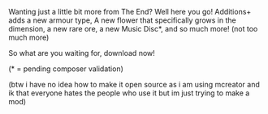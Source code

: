 Wanting just a little bit more from The End?
Well here you go! Additions+ adds a new armour type, A new flower that specifically grows in the dimension, a new rare ore, a new Music Disc*, and so much more! (not too much more)

So what are you waiting for, download now!

(* = pending composer validation)

(btw i have no idea how to make it open source as i am using mcreator
and ik that everyone hates the people who use it but im just trying to make a mod)
